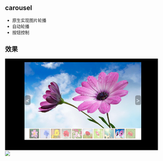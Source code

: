 ## carousel

- 原生实现图片轮播
- 自动轮播
- 按钮控制

## 效果

![](https://github.com/zlbest/carousel/blob/master/img/1.png)
![](https://github.com/zlbest/carousel/tree/master/img/2.png)

